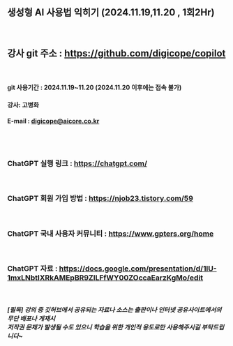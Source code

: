 
##  생성형 AI 사용법 익히기 (2024.11.19,11.20 , 1회2Hr)
<br>

## 강사 git 주소 :    https://github.com/digicope/copilot
<br>

#### git 사용기간 : 2024.11.19~11.20 (2024.11.20  이후에는 접속 불가)


#### 강사: 고병화
#### E-mail : digicope@aicore.co.kr
<br>
<br>

### ChatGPT 실행 링크 :  https://chatgpt.com/
<br>

### ChatGPT 회원 가입 방법 :  https://njob23.tistory.com/59
<br>

### ChatGPT 국내 사용자 커뮤니티 :  https://www.gpters.org/home
<br>

### ChatGPT 자료 :  https://docs.google.com/presentation/d/1lU-1mxLNbtIXRkAMEpBR9ZlLFfWY00ZOccaEarzKgMo/edit
<br>

##### [필독] 강의 중 깃허브에서 공유되는 자료나 소스는 출판이나 인터넷 공유사이트에서의 무단 배포나 게재시 <br> 저작권 문제가 발생될 수도 있으니 학습을 위한 개인적 용도로만 사용해주시길 부탁드립니다~     
